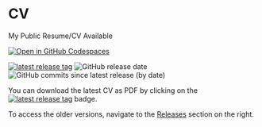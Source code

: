 # CV
My Public Resume/CV Available

[![Open in GitHub Codespaces](https://github.com/codespaces/badge.svg)](https://codespaces.new/cr2007/CV)

[![latest release tag](https://img.shields.io/github/v/tag/cr2007/CV?label=download%20pdf)](https://github.com/cr2007/CV/releases/latest/download/Chandrashekhar_Resume.pdf)
![GitHub release date](https://img.shields.io/github/release-date/cr2007/CV)
![GitHub commits since latest release (by date)](https://img.shields.io/github/commits-since/cr2007/CV/latest)

You can download the latest CV as PDF by clicking on the [![latest release tag](https://img.shields.io/github/v/tag/cr2007/CV?label=download%20pdf)](https://github.com/cr2007/CV/releases/latest/download/Chandrashekhar_Resume.pdf) badge.

To access the older versions, navigate to the [Releases](https://github.com/cr2007/CV/releases) section on the right.

<!-- Credits:
- [The perfect VS Code + Docker + LaTeX setup](https://medium.com/@kombustor/vs-code-docker-latex-setup-f84128c6f790)
- [Build Your CV with Docker and GitHub Actions](https://youtu.be/DMwbXN3QKbs) -->
